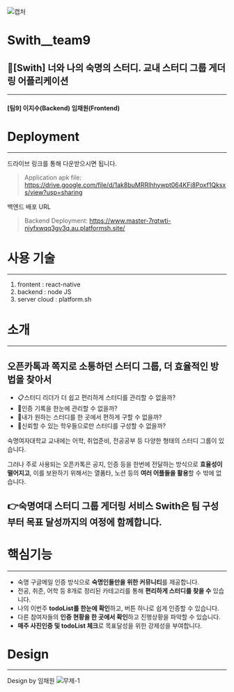 ![캡처](https://user-images.githubusercontent.com/67117391/140651748-8492b0bc-75b7-4e5e-ab2f-1681f75eba45.PNG)

# Swith__team9
## 🌈[Swith] 너와 나의 숙명의 스터디. 교내 스터디 그룹 게더링 어플리케이션

-----------------------
#### [팀9] 이지수(Backend) 임채원(Frontend)






# Deployment
-------------------
드라이브 링크를 통해 다운받으시면 됩니다.

>Application apk file: https://drive.google.com/file/d/1ak8buMRRIhhywpt064KFj8Poxf1Qksxs/view?usp=sharing

백엔드 배포 URL

>Backend Deployment: https://www.master-7rqtwti-njyfxwqq3gv3q.au.platformsh.site/






# 사용 기술
-------------------
1. frontent : react-native
2. backend : node JS
3. server cloud : platform.sh






# 소개
------------------
## 오픈카톡과 쪽지로 소통하던 스터디 그룹, 더 효율적인 방법을 찾아서

- 📋스터디 리더가 더 쉽고 편리하게 스터디를 관리할 수 없을까?
- 🧷인증 기록을 한눈에 관리할 수 없을까?
- 🔎내가 원하는 스터디를 한 곳에서 편하게 구할 수 없을까?
- 👭신뢰할 수 있는 학우들으로만 스터디를 구성할 수 없을까?


숙명여자대학교 교내에는 어학, 취업준비, 전공공부 등 다양한 형태의 스터디 그룹이 있습니다.

그러나 주로 사용되는 오픈카톡은 공지, 인증 등을 한번에 전달하는 방식으로 **효율성이 떨어지고**, 이를 보완하기 위해서는 열품타, 노션 등의 **여러 어플들을 활용**할 수 밖에 없습니다.

## 👉숙명여대 스터디 그룹 게더링 서비스 **Swith**은 팀 구성부터 목표 달성까지의 여정에 함께합니다.






# 핵심기능
------------------

- 숙명 구글메일 인증 방식으로 **숙명인들만을 위한 커뮤니티**를 제공합니다.
- 전공, 취준, 어학 등 8개로 정리된 카테고리를 통해 **편리하게 스터디를 찾을 수** 있습니다.
- 나의 이번주 **todoList를 한눈에 확인**하고, 버튼 하나로 쉽게 인증할 수 있습니다.
- 다른 참여자들의 **인증 현황을 한 곳에서 확인**하고 진행상황을 파악할 수 있습니다.
- **매주 사진인증 및 todoList 체크**로 목표달성을 위한 강제성을 부여합니다.






# Design
--------------------
Design by 임채원
![무제-1](https://user-images.githubusercontent.com/67117391/140651686-53c91209-5235-4b77-b8e6-dc62eae92155.jpg)
